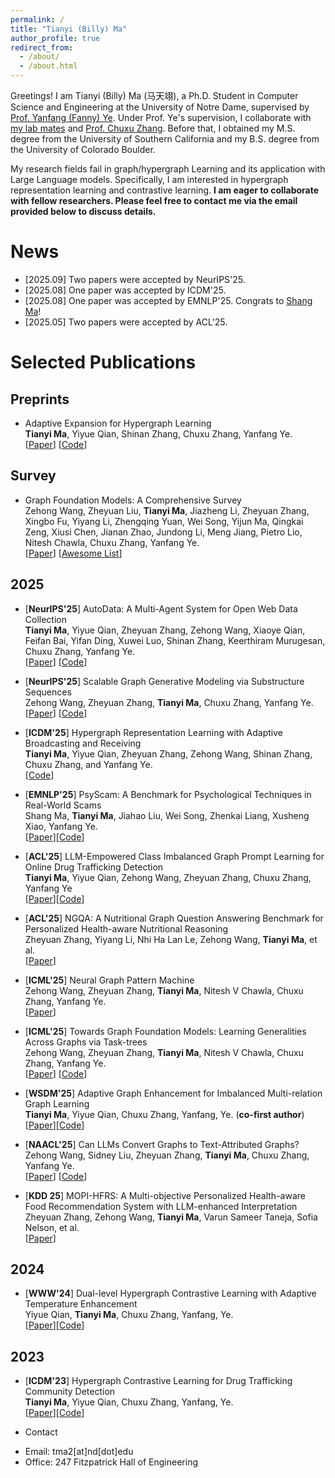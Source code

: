 ```yaml
---
permalink: /
title: "Tianyi (Billy) Ma"
author_profile: true
redirect_from: 
  - /about/
  - /about.html
---
```


Greetings! I am Tianyi (Billy) Ma (马天翊), a Ph.D. Student in Computer Science and Engineering at the University of Notre Dame, supervised by [Prof. Yanfang (Fanny) Ye](http://yes-lab.org/). 
Under Prof. Ye's supervision, I collaborate with [my lab mates](http://yes-lab.org/students.html) and [Prof. Chuxu Zhang](https://chuxuzhang.github.io/).
Before that, I obtained my M.S. degree from the University of Southern California and my B.S. degree from the University of Colorado Boulder.

My research fields fail in graph/hypergraph Learning and its application with Large Language models. Specifically, I am interested in hypergraph representation learning and contrastive learning. **I am eager to collaborate with fellow researchers. Please feel free to contact me via the email provided below to discuss details.**



# News
- [2025.09] Two papers were accepted by NeurIPS'25.
- [2025.08] One paper was accepted by ICDM'25. 
- [2025.08] One paper was accepted by EMNLP'25. Congrats to [Shang Ma](https://shangma.org/)!
- [2025.05] Two papers were accepted by ACL'25.


# Selected Publications
## Preprints



- Adaptive Expansion for Hypergraph Learning\
**Tianyi Ma**, Yiyue Qian, Shinan Zhang, Chuxu Zhang, Yanfang Ye.\
[[Paper](https://arxiv.org/abs/2502.15564)] [[Code](https://anonymous.4open.science/r/AdE-CEE2/README.md)]

## Survey

- Graph Foundation Models: A Comprehensive Survey\
Zehong Wang, Zheyuan Liu, **Tianyi Ma**, Jiazheng Li, Zheyuan Zhang, Xingbo Fu, Yiyang Li, Zhengqing Yuan, Wei Song, Yijun Ma, Qingkai Zeng, Xiusi Chen, Jianan Zhao, Jundong Li, Meng Jiang, Pietro Lio, Nitesh Chawla, Chuxu Zhang, Yanfang Ye.\
[[Paper](https://arxiv.org/abs/2505.15116)] [[Awesome List](https://github.com/Zehong-Wang/Awesome-Foundation-Models-on-Graphs)]


## 2025
- [**NeurIPS'25**] AutoData: A Multi-Agent System for Open Web Data Collection\
**Tianyi Ma**, Yiyue Qian, Zheyuan Zhang, Zehong Wang, Xiaoye Qian, Feifan Bai, Yifan Ding, Xuwei Luo, Shinan Zhang, Keerthiram Murugesan, Chuxu Zhang, Yanfang Ye.\
[[Paper](https://arxiv.org/abs/2505.15859)] [[Code](https://github.com/GraphResearcher/AutoData)]

- [**NeurIPS'25**] Scalable Graph Generative Modeling via Substructure Sequences\
Zehong Wang, Zheyuan Zhang, **Tianyi Ma**, Chuxu Zhang, Yanfang Ye.\
[[Paper](https://arxiv.org/abs/2505.16130)] [[Code](https://github.com/Zehong-Wang/G2PM)]

- [**ICDM'25**] Hypergraph Representation Learning with Adaptive Broadcasting and Receiving\
**Tianyi Ma**, Yiyue Qian, Zheyuan Zhang, Zehong Wang, Shinan Zhang, Chuxu Zhang, and Yanfang Ye.\
[[Code](https://github.com/Tianyi-Billy-Ma/BHyGNN)]

- [**EMNLP'25**] PsyScam: A Benchmark for Psychological Techniques in Real-World Scams\
Shang Ma, **Tianyi Ma**, Jiahao Liu, Wei Song, Zhenkai Liang, Xusheng Xiao, Yanfang Ye.\
[[Paper](https://arxiv.org/pdf/2505.15017)][[Code](https://github.com/KiteFlyKid/PsyScam)]

- [**ACL'25**] LLM-Empowered Class Imbalanced Graph Prompt Learning for Online Drug Trafficking Detection\
**Tianyi Ma**, Yiyue Qian, Zehong Wang, Zheyuan Zhang, Chuxu Zhang, Yanfang Ye\
[[Paper](https://arxiv.org/abs/2503.01900)][[Code](https://github.com/GraphResearcher/LLM-HetGDT)]

- [**ACL'25**] NGQA: A Nutritional Graph Question Answering Benchmark for Personalized Health-aware Nutritional Reasoning\
Zheyuan Zhang, Yiyang Li, Nhi Ha Lan Le, Zehong Wang, **Tianyi Ma**, et al.\
[[Paper](https://arxiv.org/abs/2412.15547)]

- [**ICML'25**] Neural Graph Pattern Machine\
Zehong Wang, Zheyuan Zhang, **Tianyi Ma**, Nitesh V Chawla, Chuxu Zhang, Yanfang Ye.\
[[Paper](https://arxiv.org/abs/2501.18739)]

- [**ICML'25**] Towards Graph Foundation Models: Learning Generalities Across Graphs via Task-trees\
Zehong Wang, Zheyuan Zhang, **Tianyi Ma**, Nitesh V Chawla, Chuxu Zhang, Yanfang Ye.\
[[Paper](https://arxiv.org/abs/2412.16441)] [[Code](https://github.com/Zehong-Wang/GIT)]

 - [**WSDM'25**] Adaptive Graph Enhancement for Imbalanced Multi-relation Graph Learning\
**Tianyi Ma**, Yiyue Qian, Chuxu Zhang, Yanfang, Ye. (**co-first author**)\
[[Paper](https://dl.acm.org/doi/10.1145/3701551.3703553)][[Code](https://github.com/graphprojects/AD-GSMOTE)]

 - [**NAACL'25**] Can LLMs Convert Graphs to Text-Attributed Graphs?\
Zehong Wang, Sidney Liu, Zheyuan Zhang, **Tianyi Ma**, Chuxu Zhang, Yanfang Ye.\
[[Paper](http://arxiv.org/abs/2412.10136)] [[Code](https://github.com/Zehong-Wang/TANS)]
   
- [**KDD 25**] MOPI-HFRS: A Multi-objective Personalized Health-aware Food Recommendation System with LLM-enhanced Interpretation\
Zheyuan Zhang, Zehong Wang, **Tianyi Ma**, Varun Sameer Taneja, Sofia Nelson, et al.\
[[Paper](https://arxiv.org/abs/2412.08847)]

## 2024

- [**WWW'24**] Dual-level Hypergraph Contrastive Learning with Adaptive Temperature Enhancement\
Yiyue Qian, **Tianyi Ma**, Chuxu Zhang, Yanfang, Ye.\
[[Paper](https://dl.acm.org/doi/10.1145/3589335.3651493)][[Code](https://github.com/graphprojects/HyGCL-AdT)]

## 2023

- [**ICDM'23**] Hypergraph Contrastive Learning for Drug Trafficking Community Detection\
**Tianyi Ma**, Yiyue Qian, Chuxu Zhang, Yanfang, Ye.\
[[Paper](https://ieeexplore.ieee.org/document/10415815)][[Code](https://github.com/GraphResearcher/HyGCL-DC)]

- Contact

* Email: tma2\[at\]nd\[dot\]edu
* Office: 247 Fitzpatrick Hall of Engineering